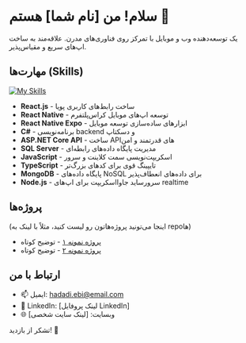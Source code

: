 # سلام! من [نام شما] هستم 👋

یک توسعه‌دهنده وب و موبایل با تمرکز روی فناوری‌های مدرن. علاقه‌مند به ساخت اپ‌های سریع و مقیاس‌پذیر.

## مهارت‌ها (Skills)
[![My Skills](https://skillicons.dev/icons?i=react,cs,dotnet,mssql,js,ts,mongodb,nodejs)](https://skillicons.dev)

- **React.js** - ساخت رابط‌های کاربری پویا
- **React Native** - توسعه اپ‌های موبایل کراس‌پلتفرم
- **React Native Expo** - ابزارهای ساده‌سازی توسعه موبایل
- **C#** - برنامه‌نویسی backend و دسکتاپ
- **ASP.NET Core API** - ساخت APIهای قدرتمند و امن
- **SQL Server** - مدیریت پایگاه داده‌های رابطه‌ای
- **JavaScript** - اسکریپت‌نویسی سمت کلاینت و سرور
- **TypeScript** - تایپینگ قوی برای کدهای بزرگ‌تر
- **MongoDB** - پایگاه داده‌های NoSQL برای داده‌های انعطاف‌پذیر
- **Node.js** - سرورساید جاوااسکریپت برای اپ‌های realtime

## پروژه‌ها
(اینجا می‌تونید پروژه‌هاتون رو لیست کنید، مثلاً با لینک به repoها)

- [پروژه نمونه ۱](https://github.com/username/repo1) - توضیح کوتاه
- [پروژه نمونه ۲](https://github.com/username/repo2) - توضیح کوتاه

## ارتباط با من
- 📫 ایمیل: hadadi.ebi@email.com
- 🔗 LinkedIn: [لینک پروفایل LinkedIn]
- 🌐 وبسایت: [لینک سایت شخصی]

تشکر از بازدید! 🚀
